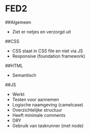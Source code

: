 FED2
====
##Algemeen

- Ziet er netjes en verzorgd uit

##CSS

- CSS staat in CSS file en niet via JS
- Responsive (foundation framework)

##HTML

- Semantisch

##JS

- Werkt
- Testen voor aannemen
- Logische naamgeving (camelcase)
- Overzichtelijke structuur
- Heeft minimale comments
- DRY
- Gebruik van taskrunner (met node)
